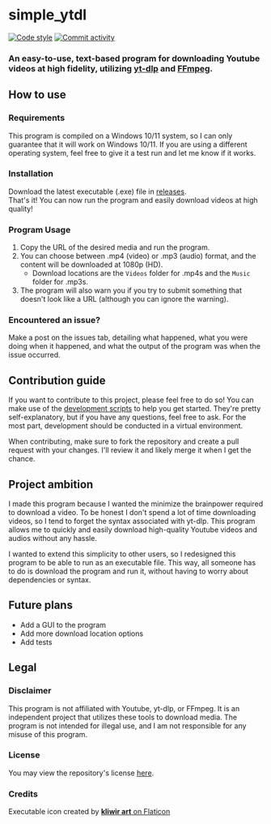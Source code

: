 # simple_ytdl
[![Code style](https://img.shields.io/badge/code_style-black-black?style=for-the-badge)](https://github.com/psf/black)
[![Commit activity](https://img.shields.io/github/commit-activity/t/Jurassic001/simple_ytdl?style=for-the-badge&logo=github)](https://github.com/Jurassic001/simple_ytdl/activity)
<!-- Future testing results badge
[![GitHub branch check runs](https://img.shields.io/github/check-runs/Jurassic001/simple_ytdl/main?style=for-the-badge)](https://github.com/Jurassic001/simple_ytdl/actions) -->

### An easy-to-use, text-based program for downloading Youtube videos at high fidelity, utilizing [yt-dlp](https://github.com/yt-dlp/yt-dlp) and [FFmpeg](https://www.ffmpeg.org).

## How to use
### Requirements
This program is compiled on a Windows 10/11 system, so I can only guarantee that it will work on Windows 10/11. If you are using a different operating system, feel free to give it a test run and let me know if it works.

### Installation
Download the latest executable (.exe) file in [releases](https://github.com/Jurassic001/simple_ytdl/releases). <br/>
That's it! You can now run the program and easily download videos at high quality!

### Program Usage
1. Copy the URL of the desired media and run the program.
1. You can choose between .mp4 (video) or .mp3 (audio) format, and the content will be downloaded at 1080p (HD).
    * Download locations are the `Videos` folder for .mp4s and the `Music` folder for .mp3s.
1. The program will also warn you if you try to submit something that doesn't look like a URL (although you can ignore the warning).

### Encountered an issue?
Make a post on the issues tab, detailing what happened, what you were doing when it happened, and what the output of the program was when the issue occurred.

## Contribution guide
If you want to contribute to this project, please feel free to do so! You can make use of the [development scripts](scripts) to help you get started. They're pretty self-explanatory, but if you have any questions, feel free to ask. For the most part, development should be conducted in a virtual environment.

When contributing, make sure to fork the repository and create a pull request with your changes. I'll review it and likely merge it when I get the chance.

## Project ambition
I made this program because I wanted the minimize the brainpower required to download a video. To be honest I don't spend a lot of time downloading videos, so I tend to forget the syntax associated with yt-dlp. This program allows me to quickly and easily download high-quality Youtube videos and audios without any hassle.

I wanted to extend this simplicity to other users, so I redesigned this program to be able to run as an executable file. This way, all someone has to do is download the program and run it, without having to worry about dependencies or syntax.

## Future plans
* Add a GUI to the program
* Add more download location options
* Add tests

## Legal
### Disclaimer
This program is not affiliated with Youtube, yt-dlp, or FFmpeg. It is an independent project that utilizes these tools to download media. The program is not intended for illegal use, and I am not responsible for any misuse of this program.

### License
You may view the repository's license [here](LICENSE).

### Credits
Executable icon created by [**kliwir art** on Flaticon](https://www.flaticon.com/authors/kliwir-art)
